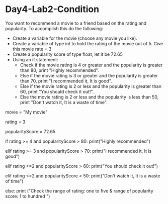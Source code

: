 # Day4-Lab2-Condition

You want to recommend a movie to a friend based on the rating and popularity. To accomplish this do the following:
- Create a variable for the movie (choose any movie you like).
- Create a variable of type int to hold the rating of the movie out of 5. Give this movie rate = 3
- Create a popularity score of type float, let it be 72.65
- Using an if statement:
  - Check if the movie rating is 4 or greater and the popularity is greater than 80, print "Highly recommended".
  - Else if the movie rating is 3 or greater and the popularity is greater than 70, print "I recommended it, It is good".
  - Else if the movie rating is 2 or less and the popularity is greater than 60, print "You should check it out!".
  - Else the movie rating is 2 or less and the popularity is less than 50, print "Don't watch it, It is a waste of time".


movie = "My movie"

rating = 3

popularityScore = 72.65


if rating >= 4 and popularityScore > 80: 
        print("Highly recommended")
        
elif rating >= 3 and popularityScore > 70: 
        print("I recommended it, It is good")

        
elif rating <=2 and popularityScore > 60: 
        print("You should check it out!")   

elif rating <=2 and popularityScore < 50:
        print("Don't watch it, It is a waste of time")

else:
        print ("Check the range of rating: one to five & range of popularity score: 1 to hundred ")




